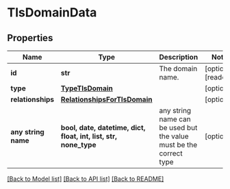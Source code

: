 # TlsDomainData


## Properties
Name | Type | Description | Notes
------------ | ------------- | ------------- | -------------
**id** | **str** | The domain name. | [optional] [readonly] 
**type** | [**TypeTlsDomain**](TypeTlsDomain.md) |  | [optional] 
**relationships** | [**RelationshipsForTlsDomain**](RelationshipsForTlsDomain.md) |  | [optional] 
**any string name** | **bool, date, datetime, dict, float, int, list, str, none_type** | any string name can be used but the value must be the correct type | [optional]

[[Back to Model list]](../README.md#documentation-for-models) [[Back to API list]](../README.md#documentation-for-api-endpoints) [[Back to README]](../README.md)


